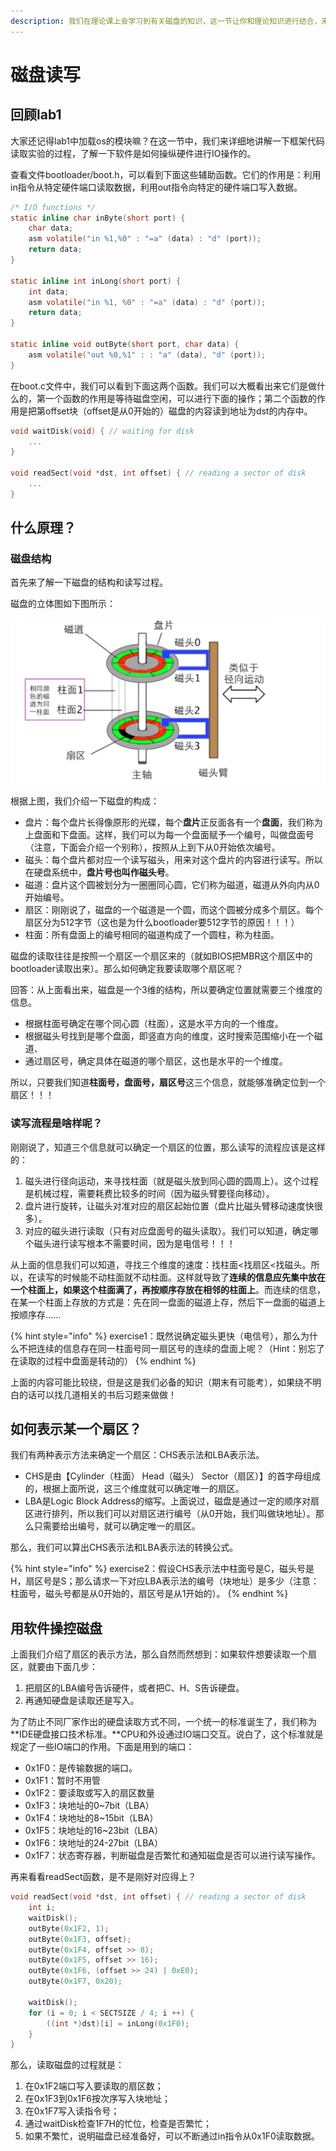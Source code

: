```yaml
---
description: 我们在理论课上会学习到有关磁盘的知识，这一节让你和理论知识进行结合，来看看软件是怎么读取磁盘的。
---
```


# 磁盘读写

## 回顾lab1

大家还记得lab1中加载os的模块嘛？在这一节中，我们来详细地讲解一下框架代码读取实验的过程，了解一下软件是如何操纵硬件进行IO操作的。

查看文件bootloader/boot.h，可以看到下面这些辅助函数。它们的作用是：利用in指令从特定硬件端口读取数据，利用out指令向特定的硬件端口写入数据。

```c
/* I/O functions */
static inline char inByte(short port) {
	char data;
	asm volatile("in %1,%0" : "=a" (data) : "d" (port));
	return data;
}

static inline int inLong(short port) {
	int data;
	asm volatile("in %1, %0" : "=a" (data) : "d" (port));
	return data;
}

static inline void outByte(short port, char data) {
	asm volatile("out %0,%1" : : "a" (data), "d" (port));
}
```

在boot.c文件中，我们可以看到下面这两个函数。我们可以大概看出来它们是做什么的，第一个函数的作用是等待磁盘空闲，可以进行下面的操作；第二个函数的作用是把第offset块（offset是从0开始的）磁盘的内容读到地址为dst的内存中。

```c
void waitDisk(void) { // waiting for disk
	...
}

void readSect(void *dst, int offset) { // reading a sector of disk
	...
}

```

## 什么原理？

### 磁盘结构

首先来了解一下磁盘的结构和读写过程。

磁盘的立体图如下图所示：

![](../../../.gitbook/assets/lab2image0.png)

根据上图，我们介绍一下磁盘的构成：

* 盘片：每个盘片长得像原形的光碟，每个**盘片**正反面各有一个**盘面**，我们称为上盘面和下盘面。这样，我们可以为每一个盘面赋予一个编号，叫做盘面号（注意，下面会介绍一个别称），按照从上到下从0开始依次编号。
* 磁头：每个盘片都对应一个读写磁头，用来对这个盘片的内容进行读写。所以在硬盘系统中，**盘片号也叫作磁头号**。
* 磁道：盘片这个圆被划分为一圈圈同心圆，它们称为磁道，磁道从外向内从0开始编号。
* 扇区：刚刚说了，磁盘的一个磁道是一个圆，而这个圆被分成多个扇区。每个扇区分为512字节（这也是为什么bootloader要512字节的原因！！！）
* 柱面：所有盘面上的编号相同的磁道构成了一个圆柱，称为柱面。

磁盘的读取往往是按照一个扇区一个扇区来的（就如BIOS把MBR这个扇区中的bootloader读取出来）。那么如何确定我要读取哪个扇区呢？

回答：从上面看出来，磁盘是一个3维的结构，所以要确定位置就需要三个维度的信息。

* 根据柱面号确定在哪个同心圆（柱面），这是水平方向的一个维度。
* 根据磁头号找到是哪个盘面，即竖直方向的维度，这时搜索范围缩小在一个磁道、
* 通过扇区号，确定具体在磁道的哪个扇区，这也是水平的一个维度。

所以，只要我们知道**柱面号，盘面号，扇区号**这三个信息，就能够准确定位到一个扇区！！！

### 读写流程是啥样呢？

刚刚说了，知道三个信息就可以确定一个扇区的位置，那么读写的流程应该是这样的：

1. 磁头进行径向运动，来寻找柱面（就是磁头放到同心圆的圆周上）。这个过程是机械过程，需要耗费比较多的时间（因为磁头臂要径向移动）。
2. 盘片进行旋转，让磁头对准对应的扇区起始位置（盘片比磁头臂移动速度快很多）。
3. 对应的磁头进行读取（只有对应盘面号的磁头读取）。我们可以知道，确定哪个磁头进行读写根本不需要时间，因为是电信号！！！

从上面的信息我们可以知道，寻找三个维度的速度：找柱面<找扇区<找磁头。所以，在读写的时候能不动柱面就不动柱面。这样就导致了**连续的信息应先集中放在一个柱面上，如果这个柱面满了，再按顺序存放在相邻的柱面上**。而连续的信息，在某一个柱面上存放的方式是：先在同一盘面的磁道上存，然后下一盘面的磁道上按顺序存......

{% hint style="info" %}
exercise1：既然说确定磁头更快（电信号），那么为什么不把连续的信息存在同一柱面号同一扇区号的连续的盘面上呢？（Hint：别忘了在读取的过程中盘面是转动的）
{% endhint %}

上面的内容可能比较绕，但是这是我们必备的知识（期末有可能考），如果绕不明白的话可以找几道相关的书后习题来做做！

## 如何表示某一个扇区？

我们有两种表示方法来确定一个扇区：CHS表示法和LBA表示法。

* CHS是由【Cylinder（柱面） Head（磁头） Sector（扇区）】的首字母组成的，根据上面所说，这三个维度就可以确定唯一的扇区。
* LBA是Logic Block Address的缩写。上面说过，磁盘是通过一定的顺序对扇区进行排列，所以我们可以对扇区进行编号（从0开始，我们叫做块地址）。那么只需要给出编号，就可以确定唯一的扇区。

那么，我们可以算出CHS表示法和LBA表示法的转换公式。

{% hint style="info" %}
exercise2：假设CHS表示法中柱面号是C，磁头号是H，扇区号是S；那么请求一下对应LBA表示法的编号（块地址）是多少（注意：柱面号，磁头号都是从0开始的，扇区号是从1开始的）。
{% endhint %}

## 用软件操控磁盘

上面我们介绍了扇区的表示方法，那么自然而然想到：如果软件想要读取一个扇区，就要由下面几步：

1. 把扇区的LBA编号告诉硬件，或者把C、H、S告诉硬盘。
2. 再通知硬盘是读取还是写入。

为了防止不同厂家作出的硬盘读取方式不同，一个统一的标准诞生了，我们称为**IDE硬盘接口技术标准。**CPU和外设通过IO端口交互。说白了，这个标准就是规定了一些IO端口的作用。下面是用到的端口：

* 0x1F0：是传输数据的端口。
* 0x1F1：暂时不用管
* 0x1F2：要读取或写入的扇区数量
* 0x1F3：块地址的0\~7bit（LBA）
* 0x1F4：块地址的8\~15bit（LBA）
* 0x1F5：块地址的16\~23bit（LBA）
* 0x1F6：块地址的24-27bit（LBA）
* 0x1F7：状态寄存器，判断磁盘是否繁忙和通知磁盘是否可以进行读写操作。

再来看看readSect函数，是不是刚好对应得上？

```c
void readSect(void *dst, int offset) { // reading a sector of disk
	int i;
	waitDisk();
	outByte(0x1F2, 1);
	outByte(0x1F3, offset);
	outByte(0x1F4, offset >> 8);
	outByte(0x1F5, offset >> 16);
	outByte(0x1F6, (offset >> 24) | 0xE0);
	outByte(0x1F7, 0x20);

	waitDisk();
	for (i = 0; i < SECTSIZE / 4; i ++) {
		((int *)dst)[i] = inLong(0x1F0);
	}
}
```

那么，读取磁盘的过程就是：

1. 在0x1F2端口写入要读取的扇区数；
2. 在0x1F3到0x1F6按次序写入块地址；
3. 在0x1F7写入读指令号；
4. 通过waitDisk检查1F7H的忙位，检查是否繁忙；
5. 如果不繁忙，说明磁盘已经准备好，可以不断通过in指令从0x1F0读取数据。
